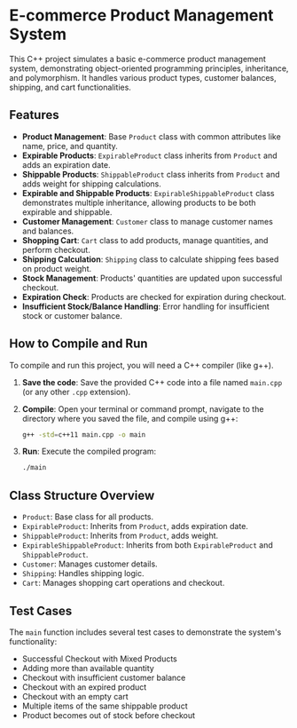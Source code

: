 # E-commerce Product Management System

This C++ project simulates a basic e-commerce product management system, demonstrating object-oriented programming principles, inheritance, and polymorphism. It handles various product types, customer balances, shipping, and cart functionalities.

## Features

- **Product Management**: Base `Product` class with common attributes like name, price, and quantity.
- **Expirable Products**: `ExpirableProduct` class inherits from `Product` and adds an expiration date.
- **Shippable Products**: `ShippableProduct` class inherits from `Product` and adds weight for shipping calculations.
- **Expirable and Shippable Products**: `ExpirableShippableProduct` class demonstrates multiple inheritance, allowing products to be both expirable and shippable.
- **Customer Management**: `Customer` class to manage customer names and balances.
- **Shopping Cart**: `Cart` class to add products, manage quantities, and perform checkout.
- **Shipping Calculation**: `Shipping` class to calculate shipping fees based on product weight.
- **Stock Management**: Products' quantities are updated upon successful checkout.
- **Expiration Check**: Products are checked for expiration during checkout.
- **Insufficient Stock/Balance Handling**: Error handling for insufficient stock or customer balance.

## How to Compile and Run

To compile and run this project, you will need a C++ compiler (like g++).

1.  **Save the code**: Save the provided C++ code into a file named `main.cpp` (or any other `.cpp` extension).

2.  **Compile**: Open your terminal or command prompt, navigate to the directory where you saved the file, and compile using g++:

    ```bash
    g++ -std=c++11 main.cpp -o main
    ```

3.  **Run**: Execute the compiled program:

    ```bash
    ./main
    ```

## Class Structure Overview

-   `Product`: Base class for all products.
-   `ExpirableProduct`: Inherits from `Product`, adds expiration date.
-   `ShippableProduct`: Inherits from `Product`, adds weight.
-   `ExpirableShippableProduct`: Inherits from both `ExpirableProduct` and `ShippableProduct`.
-   `Customer`: Manages customer details.
-   `Shipping`: Handles shipping logic.
-   `Cart`: Manages shopping cart operations and checkout.

## Test Cases

The `main` function includes several test cases to demonstrate the system's functionality:

-   Successful Checkout with Mixed Products
-   Adding more than available quantity
-   Checkout with insufficient customer balance
-   Checkout with an expired product
-   Checkout with an empty cart
-   Multiple items of the same shippable product
-   Product becomes out of stock before checkout


